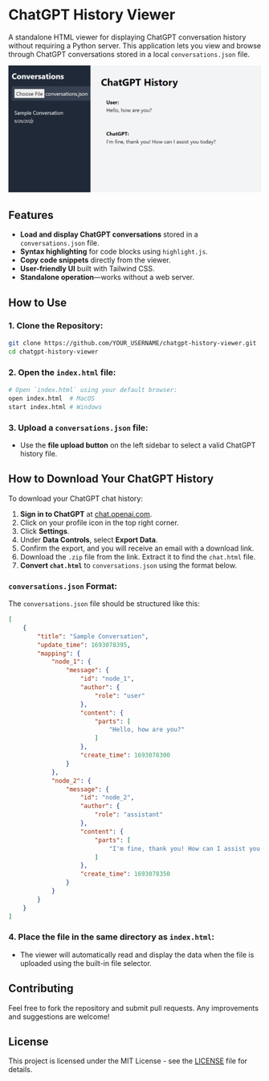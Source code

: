 
# ChatGPT History Viewer

A standalone HTML viewer for displaying ChatGPT conversation history without requiring a Python server. This application lets you view and browse through ChatGPT conversations stored in a local `conversations.json` file.

![ChatGPT History Viewer Screenshot](image.png)

## Features
- **Load and display ChatGPT conversations** stored in a `conversations.json` file.
- **Syntax highlighting** for code blocks using `highlight.js`.
- **Copy code snippets** directly from the viewer.
- **User-friendly UI** built with Tailwind CSS.
- **Standalone operation**—works without a web server.

## How to Use
### 1. Clone the Repository:
```bash
git clone https://github.com/YOUR_USERNAME/chatgpt-history-viewer.git
cd chatgpt-history-viewer
```

### 2. Open the `index.html` file:
```bash
# Open `index.html` using your default browser:
open index.html  # MacOS
start index.html # Windows
```

### 3. Upload a `conversations.json` file:
- Use the **file upload button** on the left sidebar to select a valid ChatGPT history file.

## How to Download Your ChatGPT History
To download your ChatGPT chat history:

1. **Sign in to ChatGPT** at [chat.openai.com](https://chat.openai.com).
2. Click on your profile icon in the top right corner.
3. Click **Settings**.
4. Under **Data Controls**, select **Export Data**.
5. Confirm the export, and you will receive an email with a download link.
6. Download the `.zip` file from the link. Extract it to find the `chat.html` file.
7. **Convert `chat.html`** to `conversations.json` using the format below.

### `conversations.json` Format:
The `conversations.json` file should be structured like this:

```json
[
    {
        "title": "Sample Conversation",
        "update_time": 1693078395,
        "mapping": {
            "node_1": {
                "message": {
                    "id": "node_1",
                    "author": {
                        "role": "user"
                    },
                    "content": {
                        "parts": [
                            "Hello, how are you?"
                        ]
                    },
                    "create_time": 1693078300
                }
            },
            "node_2": {
                "message": {
                    "id": "node_2",
                    "author": {
                        "role": "assistant"
                    },
                    "content": {
                        "parts": [
                            "I'm fine, thank you! How can I assist you today?"
                        ]
                    },
                    "create_time": 1693078350
                }
            }
        }
    }
]
```

### 4. Place the file in the same directory as `index.html`:
- The viewer will automatically read and display the data when the file is uploaded using the built-in file selector.

## Contributing
Feel free to fork the repository and submit pull requests. Any improvements and suggestions are welcome!

## License
This project is licensed under the MIT License - see the [LICENSE](LICENSE) file for details.
